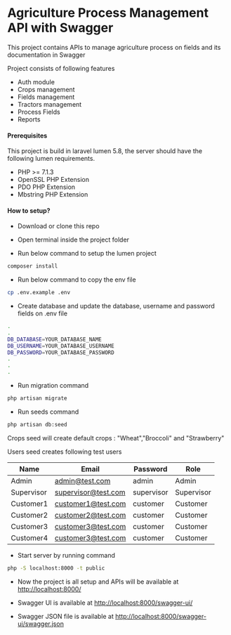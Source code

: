 # Agriculture Process Management API with Swagger 

This project contains APIs to manage agriculture process on fields and its documentation in Swagger

Project consists of following features
  - Auth module
  - Crops management 
  - Fields management
  - Tractors management
  - Process Fields
  - Reports


#### Prerequisites 

This project is build in laravel lumen 5.8, the server should have the following lumen requirements.

- PHP >= 7.1.3
- OpenSSL PHP Extension
- PDO PHP Extension
- Mbstring PHP Extension


#### How to setup?

- Download or clone this repo 

- Open terminal inside the project folder 

- Run below command to setup the lumen project
```sh 
composer install
```
- Run below command to copy the env file
```sh 
cp .env.example .env
```

- Create database and update the database, username and password fields on .env file
```sh 
.
.
DB_DATABASE=YOUR_DATABASE_NAME
DB_USERNAME=YOUR_DATABASE_USERNAME
DB_PASSWORD=YOUR_DATABASE_PASSWORD
.
.
.
```


- Run migration command 
```sh 
php artisan migrate
```
- Run seeds command
```sh 
php artisan db:seed
```

Crops seed will create default crops : "Wheat","Broccoli" and "Strawberry"

Users seed creates following test users

| Name | Email | Password | Role |
| ------ | ------ | ------- | ----- |
| Admin | admin@test.com | admin | Admin |
| Supervisor | supervisor@test.com | supervisor | Supervisor |
| Customer1 | customer1@test.com | customer | Customer |
| Customer2 | customer2@test.com | customer | Customer |
| Customer3 | customer3@test.com | customer | Customer |
| Customer4 | customer3@test.com | customer | Customer |


- Start server by running command
```sh 
php -S localhost:8000 -t public
```

- Now the project is all setup and APIs will be available at [http://localhost:8000/](http://localhost:8000/)

- Swagger UI is available at [http://localhost:8000/swagger-ui/](http://localhost:8000/swagger-ui/)

- Swagger JSON file is available at [http://localhost:8000/swagger-ui/swagger.json](http://localhost:8000/swagger-ui/swagger.json)


